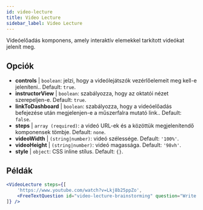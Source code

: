 ```yaml
---
id: video-lecture 
title: Video Lecture
sidebar_label: Video Lecture
---
```


Videóelőadás komponens, amely interaktív elemekkel tarkított videókat jelenít meg.

## Opciók

* __controls__ | `boolean`: jelzi, hogy a videólejátszók vezérlőelemeit meg kell-e jeleníteni.. Default: `true`.
* __instructorView__ | `boolean`: szabályozza, hogy az oktatói nézet szerepeljen-e. Default: `true`.
* __linkToDashboard__ | `boolean`: szabályozza, hogy a videóelőadás befejezése után megjelenjen-e a műszerfalra mutató link.. Default: `false`.
* __steps__ | `array (required)`: a videó URL-ek és a közöttük megjelenítendő komponensek tömbje. Default: `none`.
* __videoWidth__ | `(string|number)`: videó szélessége. Default: `'100%'`.
* __videoHeight__ | `(string|number)`: videó magassága. Default: `'98vh'`.
* __style__ | `object`: CSS inline stílus. Default: `{}`.


## Példák

```jsx live
<VideoLecture steps={[
    'https://www.youtube.com/watch?v=Lkj8b25ppZo',
    <FreeTextQuestion id="video-lecture-brainstorming" question="Write down a few ideas of how one could enrich video lectures using other ISLE components" />
]} />
```

